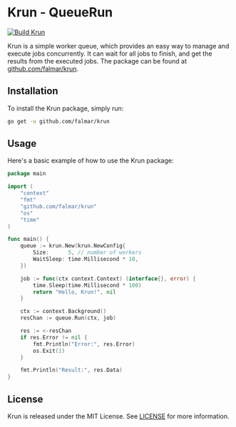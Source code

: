 # Krun - QueueRun

[![Build Krun](https://github.com/falmar/krun/actions/workflows/build.yaml/badge.svg)](https://github.com/falmar/krun/actions/workflows/build.yaml)

Krun is a simple worker queue, which provides an easy way to manage and execute jobs concurrently. It can wait for all jobs to finish, and get the results from the executed jobs. The package can be found at [github.com/falmar/krun](https://github.com/falmar/krun).

## Installation

To install the Krun package, simply run:

```bash
go get -u github.com/falmar/krun
```

## Usage

Here's a basic example of how to use the Krun package:

```go
package main

import (
	"context"
	"fmt"
	"github.com/falmar/krun"
	"os"
	"time"
)

func main() {
	queue := krun.New(krun.NewConfig{
		Size:      5, // number of workers
		WaitSleep: time.Millisecond * 10,
	})

	job := func(ctx context.Context) (interface{}, error) {
		time.Sleep(time.Millisecond * 100)
		return "Hello, Krun!", nil
	}

	ctx := context.Background()
	resChan := queue.Run(ctx, job)

	res := <-resChan
	if res.Error != nil {
		fmt.Println("Error:", res.Error)
		os.Exit(1)
	}

	fmt.Println("Result:", res.Data)
}
```

## License

Krun is released under the MIT License. See [LICENSE](LICENSE) for more information.
